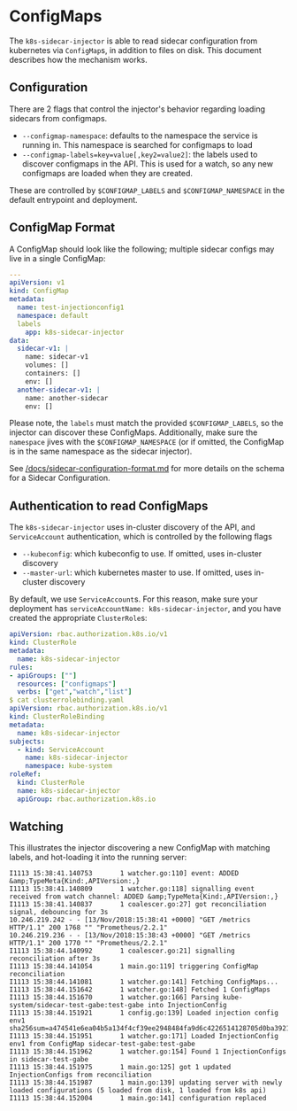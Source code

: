 # ConfigMaps

The `k8s-sidecar-injector` is able to read sidecar configuration from kubernetes via `ConfigMap`s, in addition to files on disk. This document describes how the mechanism works.

## Configuration

There are 2 flags that control the injector's behavior regarding loading sidecars from configmaps.

* `--configmap-namespace`: defaults to the namespace the service is running in. This namespace is searched for configmaps to load
* `--configmap-labels=key=value[,key2=value2]`: the labels used to discover configmaps in the API. This is used for a watch, so any new configmaps are loaded when they are created.

These are controlled by `$CONFIGMAP_LABELS` and `$CONFIGMAP_NAMESPACE` in the default entrypoint and deployment.

## ConfigMap Format

A ConfigMap should look like the following; multiple sidecar configs may live in a single ConfigMap:

```yaml
---
apiVersion: v1
kind: ConfigMap
metadata:
  name: test-injectionconfig1
  namespace: default
  labels
    app: k8s-sidecar-injector
data:
  sidecar-v1: |
    name: sidecar-v1
    volumes: []
    containers: []
    env: []
  another-sidecar-v1: |
    name: another-sidecar
    env: []
```

Please note, the `labels` must match the provided `$CONFIGMAP_LABELS`, so the injector can discover these ConfigMaps. Additionally, make sure the `namespace` jives with the `$CONFIGMAP_NAMESPACE` (or if omitted, the ConfigMap is in the same namespace as the sidecar injector).

See [/docs/sidecar-configuration-format.md](/docs/sidecar-configuration-format.md) for more details on the schema for a Sidecar Configuration.

## Authentication to read ConfigMaps

The `k8s-sidecar-injector` uses in-cluster discovery of the API, and `ServiceAccount` authentication, which is controlled by the following flags

* `--kubeconfig`: which kubeconfig to use. If omitted, uses in-cluster discovery
* `--master-url`: which kubernetes master to use. If omitted, uses in-cluster discovery

By default, we use `ServiceAccount`s. For this reason, make sure your deployment has
`serviceAccountName: k8s-sidecar-injector`, and you have created the appropriate `ClusterRole`s:

```yaml
apiVersion: rbac.authorization.k8s.io/v1
kind: ClusterRole
metadata:
  name: k8s-sidecar-injector
rules:
- apiGroups: [""]
  resources: ["configmaps"]
  verbs: ["get","watch","list"]
$ cat clusterrolebinding.yaml
apiVersion: rbac.authorization.k8s.io/v1
kind: ClusterRoleBinding
metadata:
  name: k8s-sidecar-injector
subjects:
  - kind: ServiceAccount
    name: k8s-sidecar-injector
    namespace: kube-system
roleRef:
  kind: ClusterRole
  name: k8s-sidecar-injector
  apiGroup: rbac.authorization.k8s.io
```

## Watching

This illustrates the injector discovering a new ConfigMap with matching labels, and hot-loading it into the running server:

```
I1113 15:38:41.140753       1 watcher.go:110] event: ADDED &amp;TypeMeta{Kind:,APIVersion:,}
I1113 15:38:41.140809       1 watcher.go:118] signalling event received from watch channel: ADDED &amp;TypeMeta{Kind:,APIVersion:,}
I1113 15:38:41.140837       1 coalescer.go:27] got reconciliation signal, debouncing for 3s
10.246.219.242 - - [13/Nov/2018:15:38:41 +0000] "GET /metrics HTTP/1.1" 200 1768 "" "Prometheus/2.2.1"
10.246.219.236 - - [13/Nov/2018:15:38:43 +0000] "GET /metrics HTTP/1.1" 200 1770 "" "Prometheus/2.2.1"
I1113 15:38:44.140992       1 coalescer.go:21] signalling reconciliation after 3s
I1113 15:38:44.141054       1 main.go:119] triggering ConfigMap reconciliation
I1113 15:38:44.141081       1 watcher.go:141] Fetching ConfigMaps...
I1113 15:38:44.151642       1 watcher.go:148] Fetched 1 ConfigMaps
I1113 15:38:44.151670       1 watcher.go:166] Parsing kube-system/sidecar-test-gabe:test-gabe into InjectionConfig
I1113 15:38:44.151921       1 config.go:139] Loaded injection config env1 sha256sum=a474541e6ea04b5a134f4cf39ee2948484fa9d6c4226514128705d0ba3921c4b
I1113 15:38:44.151951       1 watcher.go:171] Loaded InjectionConfig env1 from ConfigMap sidecar-test-gabe:test-gabe
I1113 15:38:44.151962       1 watcher.go:154] Found 1 InjectionConfigs in sidecar-test-gabe
I1113 15:38:44.151975       1 main.go:125] got 1 updated InjectionConfigs from reconciliation
I1113 15:38:44.151987       1 main.go:139] updating server with newly loaded configurations (5 loaded from disk, 1 loaded from k8s api)
I1113 15:38:44.152004       1 main.go:141] configuration replaced
```


